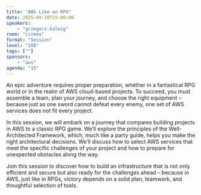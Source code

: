```yaml
---
title: "AWS Like an RPG"
date: 2025-09-10T15:00:00
speakers:
    - "grzegorz-kalwig"
room: "cinema"
format: "Session" 
level: "100"
tags: [""]
sponsors: 
    - "aws"
agenda: "15"
---
```


An epic adventure requires proper preparation, whether in a fantastical RPG world or in the realm of AWS cloud-based projects. To succeed, you must assemble a team, plan your journey, and choose the right equipment – because just as one sword cannot defeat every enemy, one set of AWS services does not fit every project.

In this session, we will embark on a journey that compares building projects in AWS to a classic RPG game. We’ll explore the principles of the Well-Architected Framework, which, much like a party guide, helps you make the right architectural decisions. We’ll discuss how to select AWS services that meet the specific challenges of your project and how to prepare for unexpected obstacles along the way.

Join this session to discover how to build an infrastructure that is not only efficient and secure but also ready for the challenges ahead – because in AWS, just like in RPGs, victory depends on a solid plan, teamwork, and thoughtful selection of tools.